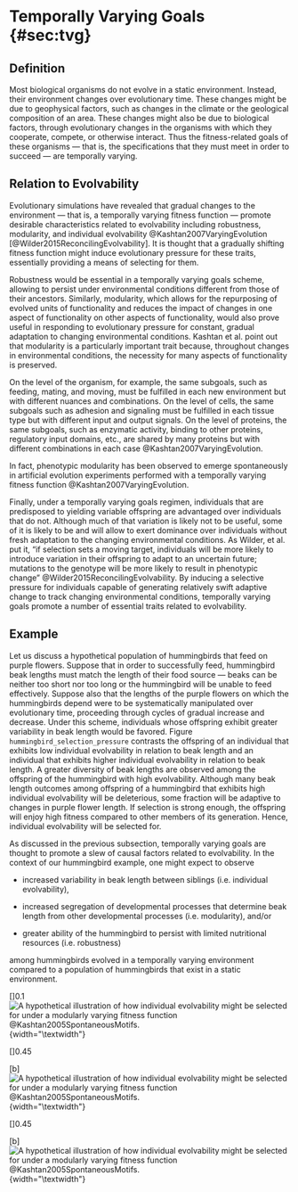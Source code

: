 Temporally Varying Goals {#sec:tvg}
========================

Definition
----------

Most biological organisms do not evolve in a static environment.
Instead, their environment changes over evolutionary time.
These changes might be due to geophysical factors, such as changes in the climate or the geological composition of an area.
These changes might also be due to biological factors, through evolutionary changes in the organisms with which they cooperate, compete, or otherwise interact.
Thus the fitness-related goals of these organisms — that is, the specifications that they must meet in order to succeed — are temporally varying.

Relation to Evolvability
------------------------

Evolutionary simulations have revealed that gradual changes to the environment — that is, a temporally varying fitness function — promote desirable characteristics related to evolvability including robustness, modularity, and individual evolvability @Kashtan2007VaryingEvolution [@Wilder2015ReconcilingEvolvability].
It is thought that a gradually shifting fitness function might induce evolutionary pressure for these traits, essentially providing a means of selecting for them.

Robustness would be essential in a temporally varying goals scheme, allowing to persist under environmental conditions different from those of their ancestors.
Similarly, modularity, which allows for the repurposing of evolved units of functionality and reduces the impact of changes in one aspect of functionality on other aspects of functionality, would also prove useful in responding to evolutionary pressure for constant, gradual adaptation to changing environmental conditions.
Kashtan et al.
point out that modularity is a particularly important trait because, throughout changes in environmental conditions, the necessity for many aspects of functionality is preserved.

On the level of the organism, for example, the same subgoals, such as feeding, mating, and moving, must be fulfilled in each new environment but with different nuances and combinations.
On the level of cells, the same subgoals such as adhesion and signaling must be fulfilled in each tissue type but with different input and output signals.
On the level of proteins, the same subgoals, such as enzymatic activity, binding to other proteins, regulatory input domains, etc., are shared by many proteins but with different combinations in each case @Kashtan2007VaryingEvolution.

In fact, phenotypic modularity has been observed to emerge spontaneously in artificial evolution experiments performed with a temporally varying fitness function @Kashtan2007VaryingEvolution.

Finally, under a temporally varying goals regimen, individuals that are predisposed to yielding variable offspring are advantaged over individuals that do not.
Although much of that variation is likely not to be useful, some of it is likely to be and will allow to exert dominance over individuals without fresh adaptation to the changing environmental conditions.
As Wilder, et al.
put it, “if selection sets a moving target, individuals will be more likely to introduce variation in their offspring to adapt to an uncertain future; mutations to the genotype will be more likely to result in phenotypic change” @Wilder2015ReconcilingEvolvability.
By inducing a selective pressure for individuals capable of generating relatively swift adaptive change to track changing environmental conditions, temporally varying goals promote a number of essential traits related to evolvability.

Example
-------

Let us discuss a hypothetical population of hummingbirds that feed on purple flowers.
Suppose that in order to successfully feed, hummingbird beak lengths must match the length of their food source — beaks can be neither too short nor too long or the hummingbird will be unable to feed effectively.
Suppose also that the lengths of the purple flowers on which the hummingbirds depend were to be systematically manipulated over evolutionary time, proceeding through cycles of gradual increase and decrease.
Under this scheme, individuals whose offspring exhibit greater variability in beak length would be favored.
Figure `hummingbird_selection_pressure` contrasts the offspring of an individual that exhibits low individual evolvability in relation to beak length and an individual that exhibits higher individual evolvability in relation to beak length.
A greater diversity of beak lengths are observed among the offspring of the hummingbird with high evolvability.
Although many beak length outcomes among offspring of a hummingbird that exhibits high individual evolvability will be deleterious, some fraction will be adaptive to changes in purple flower length.
If selection is strong enough, the offspring will enjoy high fitness compared to other members of its generation.
Hence, individual evolvability will be selected for.

As discussed in the previous subsection, temporally varying goals are thought to promote a slew of causal factors related to evolvability.
In the context of our hummingbird example, one might expect to observe

-   increased variability in beak length between siblings (i.e.
individual evolvability),

-   increased segregation of developmental processes that determine beak length from other developmental processes (i.e.
modularity), and/or

-   greater ability of the hummingbird to persist with limited nutritional resources (i.e.
robustness)

among hummingbirds evolved in a temporally varying environment compared to a population of hummingbirds that exist in a static environment.

\[\]<span>0.1</span> ![A hypothetical illustration of how individual evolvability might be selected for under a modularly varying fitness function @Kashtan2005SpontaneousMotifs.<span data-label="fig:hummingbird_selection_pressure"></span>](img/hbird_flower "fig:"){width="\textwidth"}

\[\]<span>0.45</span>

\[b\] ![A hypothetical illustration of how individual evolvability might be selected for under a modularly varying fitness function @Kashtan2005SpontaneousMotifs.<span data-label="fig:hummingbird_selection_pressure"></span>](img/hbird_lowevol "fig:"){width="\textwidth"}

\[\]<span>0.45</span>

\[b\] ![A hypothetical illustration of how individual evolvability might be selected for under a modularly varying fitness function @Kashtan2005SpontaneousMotifs.<span data-label="fig:hummingbird_selection_pressure"></span>](img/hbird_highevol "fig:"){width="\textwidth"}
